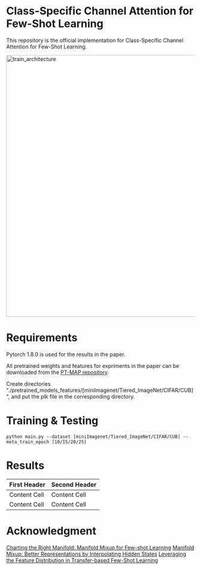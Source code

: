 # Class-Specific Channel Attention for Few-Shot Learning
This repository is the official implementation for Class-Specific Channel Attention for Few-Shot Learning.


<img width="700" alt="train_architecture" src="https://user-images.githubusercontent.com/78190023/187135637-4754a7d9-746d-468d-b1e5-faeb17437811.png">



# Requirements
Pytorch 1.8.0 is used for the results in the paper.

All pretrained weights and features for expriments in the paper can be downloaded from the [PT-MAP repository](https://github.com/yhu01/PT-MAP#requirements).

Create directories "./pretrained_models_features/[miniImagenet/Tiered_ImageNet/CIFAR/CUB]", and put the plk file in the corresponding directory.

# Training & Testing
```
python main.py --dataset [miniImagenet/Tiered_ImageNet/CIFAR/CUB] --meta_train_epoch [10/15/20/25]
```

# Results
| First Header  | Second Header |
| ------------- | ------------- |
| Content Cell  | Content Cell  |
| Content Cell  | Content Cell  |

# Acknowledgment
[Charting the Right Manifold: Manifold Mixup for Few-shot Learning](https://arxiv.org/pdf/1907.12087v3.pdf)
[Manifold Mixup: Better Representations by Interpolating Hidden States](https://arxiv.org/pdf/1806.05236.pdf)
[Leveraging the Feature Distribution in Transfer-based Few-Shot Learning](https://arxiv.org/pdf/2006.03806.pdf)
